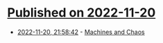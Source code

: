 # [Published on 2022-11-20](index.md)

* [2022-11-20, 21:58:42](https://lobste.rs/s/r4lsdd/machines_chaos) - [Machines and Chaos](https://jakespracher.medium.com/machines-and-chaos-9f0e87eebe86)
